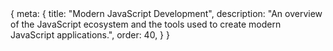 <route>
{
	meta: {
		title: "Modern JavaScript Development",
		description: "An overview of the JavaScript ecosystem and the tools used to create modern JavaScript applications.",
		order: 40,
	}
}
</route>

<Title :title="$route.meta.title" :description="$route.meta.description" />

In the previous articles, we've mostly focused on the JavaScript language. In this and the following article, we'll instead focus on the development of JavaScript applications using modern tools and libraries. This article aims to introduce you to the different concepts and tools used to build modern JavaScript applications — we could call this the JavaScript ecosystem.

> What exactly is the JavaScript ecosystem?

That's not an easy question to answer. The short answer is that it's the tools and libraries used to build JavaScript applications. It's also the development tools we use. To some extent, it's even the services we use — things like databases, authentication, deployment, hosting, etc. Everything's connected.

We're going to touch all of that, but more specifically, the topics I'm going to talk about are:

- Runtime environments
- Package management
- Module systems
- Bundlers
- Transpilers
- Web applications
- The *Jamstack*
- and other development tools

In the following chapters, I want to introduce you to many of the common-day tools and libraries used in JavaScript development so that you'll recognize the names and be able to understand what's going on when you encounter them in the future.

But, before we try to understand the *status quo*, I think it'll be helpful to look at how we got here.

## The transition to build tools

I want to quickly explain how JavaScript development transitioned to using build tools. It's not obvious why we would need build tools for JavaScript. After all, JavaScript was made for the web. You inline some JavaScript in a `<script>` tag within your HTML document or specify a `src` attribute on the script tag that points to a JavaScript file. That's it. The browser runs the code as soon as it's encountered; no compilation is required.

> What if we want to use libraries?

Well, we could download someone else's JavaScript file and load it with a `<script>` tag all the same. But admittedly, this is kind of a tedious process, especially if we have many libraries.

Other languages deal with this by having package managers — usually a command-line tool that can download and update packages (libraries). Python has pip, Java has Maven or Gradle, C# has NuGet, Rust has Cargo, and so and so forth.

But then again, these other languages have something that JavaScript traditionally didn't; support for **modules**. Modules allow you to import and export code from another file.

> So, what changed?

[Node.js](https://nodejs.org/en/), a JavaScript runtime built on Chrome's V8 JavaScript engine, meant that you can run JavaScript without a browser, just like any other language.

Along with Node.js came **npm**, the Node Package Manager. It didn't take long for npm to have tens of thousands of packages and now well over a million packages. But these packages were initially made for Node.js, not for the browser. Still, many of the libraries could be used in either environment.

::: c note Note
We'll talk more in-depth about these concepts and others in the following chapters, so don't be alarmed if you still don't know what any of these things are.
:::

> Now we have a package manager in JavaScript, problem solved, right?

Well, not really. We still have two problems.

- Some libraries can't be used in the browser because they use the node module system (CommonJS), which isn't valid JavaScript syntax in the browser.
- It's still tedious to get the library's code from the `node_modules` folder, where all the NPM packages are installed.

Introducing: **Bundlers**.

> [Browserify](https://browserify.org/) lets you `require('modules')` in the browser by bundling up all of your dependencies.

The idea is simple enough. You resolve all the imports and bundle them into a single file. Now you can use NPM packages in the browser (assuming they're otherwise browser compatible).

Now we have package management, and we can take advantage of the large library of packages already made for Node.js. We can easily update our dependencies and bundle them into a single file for our web page. But that does mean we have a build step. We need tools to develop our applications now. So, in for a penny, in for a pound.


## JavaScript runtimes

We mentioned Node.js, a JavaScript runtime, so let's take a step back and try to understand JavaScript runtimes.

:::: c info "What is a runtime environment?"

Most programming languages have some form of runtime system that provides an environment in which programs run.

::: c tag more

This environment may address a number of issues including the management of application memory, how the program accesses variables, mechanisms for passing parameters between procedures, interfacing with the operating system, and otherwise.

The compiler makes assumptions depending on the specific runtime system to generate correct code. Typically the runtime system will have some responsibility for setting up and managing the stack and heap, and may include features such as garbage collection, threads or other dynamic features built into the language.
:::
[Runtime system](https://en.wikipedia.org/wiki/Runtime_system)
::::

Here's how Node.js is introduced on their website:

> As an asynchronous event-driven JavaScript runtime, [Node.js](https://nodejs.org/en/about/) is designed to build scalable network applications. HTTP is a first-class citizen in Node.js, designed with streaming and low latency in mind. This makes Node.js well suited for the foundation of a web library or framework.

So basically, we can use JavaScript to write programs like other languages. But the feature set of Node.js makes it exceptionally suitable for server-side development or anything that deals with the web.

JavaScript is **the** language for the web, so it makes sense that it would also be used on the server-side of the equation. And that's exactly what Node is used commonly used for.

There are a lot of different web frameworks for Node.js. The most popular of them being [Express](https://expressjs.com/), but there are others like [Koa](https://koajs.com/), [Hapi](https://hapi.dev/), [Fastify](https://www.fastify.io/), and [NestJS](https://nestjs.com/).

Node isn't only used for web servers. Its asynchronous and event-based nature means that it's a pretty good solution for any real-time application, especially those dealing with the web since HTTP is a first-class citizen.

Node.js isn't the only game in town. [Deno](https://deno.land/) (Node backward) was created by the original developer of Node.js, Ryan Dahl.

> Deno is a simple, modern, and secure runtime for JavaScript and TypeScript that uses V8 and is built in Rust.
> - Secure by default. No file, network, or environment access, unless explicitly enabled.
> - Supports TypeScript out of the box.
> - Ships only a single executable file.
> - Has built-in utilities like a dependency inspector (`deno info`) and a code formatter (`deno fmt`).
> - Has a set of reviewed (audited) standard modules that are guaranteed to work with Deno: [deno.land/std](https://deno.land/std)

Deno tries to solve some of the problems of Node.js, namely security and how it handles dependencies. Node's popularity still trumps Deno's, but that said, Deno isn't necessarily trying to compete with Node — rather provide an alternative. Deno might be a better environment for utility scripts, more akin to Bash or Python.

## Package management

Let's talk about npm and some alternatives. First, what exactly is npm?

npm consists of three distinct components:

- The [website](https://www.npmjs.com/)
- The [CLI](https://docs.npmjs.com/cli/v7)
- The [registry](https://docs.npmjs.com/cli/v7/using-npm/registry)

We're only really interested in the CLI.

The two most important features of the `npm` CLI are firstly to function as a package manager, i.e., to literally install, update and publish packages. And secondly, to be a task runner, meaning running scripts or executables, usually from a package you've installed.

A project will have a `package.json` at its root, which will define the dependencies you're using and potentially scripts/tasks you use for your project. The `package.json` file will look slightly different if you're creating a library, rather than just consuming packages.

The default `package.json` looks like this:

```json
{
	"name": "my_package",
	"description": "",
	"version": "1.0.0",
	"scripts": {
		"test": "echo \"Error: no test specified\" && exit 1"
	},
	"repository": {
		"type": "git",
		"url": "https://github.com/monatheoctocat/my_package.git"
	},
	"keywords": [],
	"author": "",
	"license": "ISC",
	"bugs": {
		"url": "https://github.com/monatheoctocat/my_package/issues"
	},
	"homepage": "https://github.com/monatheoctocat/my_package"
}
```

But a more typical `package.json` for a project that only consumes packages might look more like this:

```json
{
	"name": "project-name",
	"version": "1.0.0",
	"scripts": {
		"dev": "vite",
		"build": "vite build",
		"serve": "vite preview"
	},
	"dependencies": {
		"vue": "^3.0.11",
		"vue-router": "^4.0.8"
	},
	"devDependencies": {
		"eslint": "^7.27.0",
		"vite": "^2.3.4",
	}
}
```

npm didn't always have a task runner built-in, so other tools existed (still do) to do that job, but these other tools have largely fallen out of favor.

A few names you may still come across are:

- [Grunt](https://gruntjs.com/): A task runner.
- [Gulp](https://gulpjs.com/): A toolkit to automate & enhance your workflow.
- [Bower](https://bower.io/): A package manager for the web.

But, as said, these have been replaced by built-in features in `npm` and by other tools like webpack and Rollup (which we will talk about soon in the [Bundlers](#bundlers) section).

Even though some of these tools are deprecated or on their way to be, npm still has competition. There are other package managers that use the npm registry, but offer additional features and altering implementations.

- [Yarn](https://yarnpkg.com/): A package manager that doubles down as project manager.
- [pnpm](https://pnpm.io/): Fast, disk space-efficient package manager.

Their feature sets are very close nowadays, as npm implemented most of the features that originated in Yarn. pnpm is the newest of the bunch and is focused on performance.

::: c note Note
Before you go crazy adding packages to your next project, check out a site called [Bundlephobia](https://bundlephobia.com/), where you can look up the size of a package. It's always a good idea to be informed about the impact of adding a dependency to your project.
:::

## Module systems

There's one feature we skipped in the [New ECMAScript Features](/new-es-features) article: Importing and exporting, i.e., modules. Before ES modules were introduced to the language, we couldn't import or export code in the browser. But as we saw, we can in Node.js, and we can take advantage of modules created for Node.js with bundlers.

::: c info Info
If you're interested in ES modules, the official, standardized module system in JavaScript, and how to import/export modules, check out: [MDN: Modules](https://developer.mozilla.org/en-US/docs/Web/JavaScript/Guide/Modules) and [MDN: Import](https://developer.mozilla.org/en-US/docs/Web/JavaScript/Reference/Statements/import).
:::

We already mentioned one module format, CommonJS. Note that I called CommonJS a *format*, because it's a definition. There are multiple different module definitions for JavaScript that are implemented by various module **loaders**. Some module loaders are built into tools like bundlers, some are stand-alone libraries.

The most notable module formats are
- CommonJS (`cjs/commonjs`): The original module format used in Node.js.
- Asynchronous Module Definition (`amd`): Based on CJS, but with support for asynchronous module loading.
- Universal Module Definition (`umd`): A universal format that's compatible with AMD and CJS.
- ES Modules (`esm/module`): JavaScript's native module format, also supported by Node.js.
- SystemJS modules (`system`): The native format for the Universal module loader (SystemJS) that supports CJS, AMD, and ESM.

Out of all of these, you really only need to recognize the CommonJS and ES modules syntax.

CommonJS uses the `require` keyword and a global `exports` object.

```js
// Requiring a module (npm package)
const package = require('module-name')
// or a local file
const circle = require('./circle.js');
// Using the imported module
console.log(`The area of a circle of radius 4 is ${circle.area(4)}`);

// Exporting individual values
// these can be anything, primitives, objects, functions, classes, etc.
module.exports.someValue = "Hello world!";
module.exports.anotherValue = [1, 2, 3];
// Can also use the shortcut
exports.someValue = "Hello world!";

// You can also assign an object directly
module.exports = { prop1: "Hello", anotherProp: "World" }
```

[Node.js CommonJS modules](https://nodejs.org/docs/latest/api/modules.html)

ES Modules, on the other hand, use the `import` and `export` syntax.

```js
import defaultExport from "module-name";
import { export1, export2 } from "module-name";

export function functionName(){...}
export const variable1;
export { name1, name2, …, nameN };

// Default exports
export default expression;
```
[MDN: Import](https://developer.mozilla.org/en-US/docs/Web/JavaScript/Reference/Statements/import) and [Export](https://developer.mozilla.org/en-US/docs/Web/JavaScript/Reference/Statements/export)

## Bundlers

We covered the basic idea of bundlers, but they can do so much more than just combine your modules into a single file. [Browserify](https://browserify.org/) really tries to solve the issue of using Node.js modules in the browser, but not much more beyond that.

Newer bundlers like webpack and Rollup can do a lot more via loaders or plugins. Let's use [webpack](https://webpack.js.org/) as an example of how a bundler typically works.

> At its core, webpack is a static module bundler for modern JavaScript applications. When webpack processes your application, it internally builds a dependency graph that maps every module your project needs and generates one or more bundles.

You use a configuration file to define how webpack should work. The key concepts are:
- Entry points
- Output (bundles)
- Loaders & Plugins

Let's start with entry points.

> An entry point indicates which module webpack should use to begin building out its internal dependency graph. webpack will figure out which other modules and libraries that entry point depends on (directly and indirectly).

You can define one or multiple entry points.

Output is exactly what it sounds like.

> The output property tells webpack where to emit the bundles it creates and how to name these files.

Loaders and plugins are similar concepts.

> Out of the box, webpack only understands JavaScript and JSON files. **Loaders** allow webpack to process other types of files and convert them into valid modules that can be consumed by your application and added to the dependency graph.

> While loaders are used to transform certain types of modules, **plugins** can be leveraged to perform a wider range of tasks like bundle optimization, asset management and injection of environment variables.

Simply put, loaders and plugins let you extend the functionality of webpack to support other file formats and to perform other tasks than just bundling.

A webpack config might look something like this:

```js
//installed via npm
const HtmlWebpackPlugin = require('html-webpack-plugin');

module.exports = {
	entry: './path/to/my/entry/file.js',
	output: {
		path: path.resolve(__dirname, 'dist'),
		filename: 'my-first-webpack.bundle.js',
	},
	// The module property defines rules for which file types it transforms
	// and a loader to use for those files
	module: {
		rules: [{ test: /\.txt$/, use: 'raw-loader' }],
	},
	// the html-webpack-plugin generates an HTML file for your application
	// by automatically injecting all your generated bundles
	plugins: [new HtmlWebpackPlugin({ template: './src/index.html' })],
};
```

[Webpack concepts](https://webpack.js.org/concepts/)

[Rollup](https://rollupjs.org/guide/en/) is very similar to webpack, except by default it only supports the ES module syntax.

> Rollup is a module bundler for JavaScript which compiles small pieces of code into something larger and more complex, such as a library or application. It uses the new standardized format for code modules included in the ES6 revision of JavaScript, instead of previous idiosyncratic solutions such as CommonJS and AMD.

But Rollup can support the CommonJS format via a plugin.

The other difference is that Rollup doesn't make a distinction between loaders and plugins. In Rollup, everything is a plugin.

Rollup also provides *tree-shaking* out of the box.

> Rollup statically analyzes the code you are importing, and will exclude anything that isn't actually used. This allows you to build on top of existing tools and modules without adding extra dependencies or bloating the size of your project.

You can also enable tree-shaking in webpack, but it requires you to define which files are safe to tree-shake, since the CommonJS format of imports cannot be statically analyzed the same way as ES modules.

Other bundlers also exist, like [Parcel](https://v2.parceljs.org/).

> Parcel supports many different languages and file types out of the box, from web technologies like HTML, CSS, and JavaScript, to assets like images, fonts, videos, and more.

Because Parcel requires zero or minimal configuration — and supports the most common file types and frameworks out of the box, it's easy to get started with.

There are also other tools, like [Snowpack](https://www.snowpack.dev/) and [Vite](https://vitejs.dev/) that can be classified as frontend build tools.

They're not exactly bundlers, but they do offer bundling for production as one of their features. Other features include:

- Taking advantage of the ES module format to enable development without bundling making the developer experience very fast
- Hot Module Replacement (HMR), i.e., loading changes made during development without refreshing the page/app.
- Support the most common asset types out of the box.

One more bundler worth mentioning is [esbuild](https://esbuild.github.io/). Bundlers are generally speaking fairly slow, mainly because they're all written in JavaScript. That's where esbuild is different, as it's made with [Go](https://golang.org/), and it's 10-100 times faster than other mainstream bundlers.

If esbuild is so fast, why not bundle everything with esbuild?

Vite answers this question perfectly:

> While esbuild is blazing fast and is already a very capable bundler for libraries, some of the important features needed for bundling applications are still work in progress - in particular code-splitting and CSS handling. For the time being, Rollup is more mature and flexible in these regards. That said, we won't rule out the possibility of using esbuild for production build when it stabilizes these features in the future.

## Transpilers and preprocessors

Now we know the basic principles of bundlers and that that we can extend the functionality of bundlers with plugins, but we haven't really talked about what kinds of plugins we could use.

One use-case would be importing assets we typically couldn't — for example, SVG, JSON, or Markdown files.

Another one is to use plugins that enable transpilation, meaning we can use another language and *transform* it back into a language the web understands. We can use bundler plugins to use preprocessors and transpilers for our code, not just for JavaScript but for any language we use, including CSS and HTML.

Let's look at the most common preprocessors and transpilers. Note that these tools typically exist as stand-alone but usually have plugins/loaders for bundlers. All of these tools have a common theme. They enable new features and new ways of writing the languages we use for the web while ultimately transforming the code we write back into plain JavaScript, CSS, or HTML.

For HTML we can use templating languages like [Pug](https://pugjs.org/api/getting-started.html) or [lit-html](https://lit.dev/). These generally allow us to embed JavaScript expressions into our HTML, and/or they have a syntax that's less verbose than the XML syntax of HTML.

For CSS we can use preprocessors like [SASS](https://sass-lang.com/), [LESS](https://lesscss.org/), or [PostCSS](https://postcss.org/). CSS preprocessors generally enable features like variables, nesting, modules, etc.

For JavaScript we can use transpilers like [Babel](https://babeljs.io/), or [TypeScript](https://www.typescriptlang.org/). Babel is especially common, as it lets us write JavaScript with modern features without having to worry about browser compatibility issues.

TypeScript has also taken the JavaScript world by storm.

> TypeScript builds on JavaScript by adding static type definitions. Types provide a way to describe the shape of an object, providing better documentation, and allowing TypeScript to validate that your code is working correctly.

TypeScript is a superset of JavaScript, which means that all valid JavaScript code is also TypeScript code. Most popular frameworks support TypeScript; TypeScript is actually the primary language for Angular.

We can also use plugins transform framework-specific formats, like [React](https://reactjs.org/)'s [JSX](https://reactjs.org/docs/introducing-jsx.html) or [Vue](https://v3.vuejs.org/)'s [SFC](https://v3.vuejs.org/guide/single-file-component.html#single-file-components) to JavaScript.

## Web applications

With these new tools at our disposal, web development is starting to look a lot more like traditional software development. We're no longer just creating static web pages; we're *building* web **applications**.

This is a trend that's been ongoing since the days when AJAX was first introduced. With AJAX, content is loaded dynamically. We can take this concept even further, where entire pages are loaded dynamically. This idea is called a [single-page application (SPA)](https://developer.mozilla.org/en-US/docs/Glossary/SPA).

### Single-page applications

A SPA is a web app implementation that loads only a single page, and subsequent pages are loaded dynamically. This means that the "routing" is handled by JavaScript. This more dynamic experience enables faster transitions that make the website feel more like a native app.

Since SPAs run entirely on the client-side, they're typically used in a serverless environment. The web app is served as static files, and all server-side operations are handled by microservices. We'll talk about this kind of architecture in the chapter about [the Jamstack](#the-jamstack).

SPAs are generally build using frontend frameworks like [React](https://reactjs.org/), [Angular](https://angular.io/), or [Vue](https://v3.vuejs.org).

### Search Engine Optimization (SEO)

One of the major downsides of SPAs is that routing is handled by JavaScript, which makes it harder for search engines to crawl the website.

One strategy to improve SEO is to pre-render the pages (in Node.js, for example) and generate static HTML pages with all the content. This way, crawlers can see all the static content. The downside of this strategy is that you're creating a double payload, the SPA, and the pre-rendered static pages.

### Progressive Web Apps

A SPA is still a web page; they're opened and viewed in the browser like any other page. There's another design pattern — a set of tools that allows us to create more native-like experiences with web apps.

[Progressive Web Apps (PWAs)](https://developer.mozilla.org/en-US/docs/Web/Progressive_web_apps) are web apps that use emerging web browser APIs and features along with traditional progressive enhancement strategy to bring a native app-like user experience to cross-platform web applications.

PWAs allow us to "install" web pages as if they were real applications, both on mobile and desktop environments. The idea is that we define a manifest JSON file that allows us to configure how our app appears to the user and ensures that the web app is installable. The manifest file describes the app's name, the start URL, icons, and all of the other details necessary to transform the website into an app-like format.

We can also use service workers to make a cached version of our web application work even when the user's device is offline. Other new browser-APIs also help us create more native-like experiences, including access to device sensors and notification APIs.

[web.dev: Progressive Web Apps](https://web.dev/progressive-web-apps/)

## The Jamstack

Earlier, we alluded to the ***Jamstack***, so what exactly is the Jamstack?

You may have heard of the MERN or MEAN stack, which stood for [MongoDB](https://www.mongodb.com/), [Express](https://expressjs.com/), [React](https://reactjs.org/), and [Node](https://nodejs.org/en/). This is a technology stack based entirely on JavaScript. MEAN is the same stack, just React replaced with [Angular](https://angular.io/). Jamstack, on the other hand, doesn't advocate for any specific technology; instead, Jamstack stands for JavaScript, APIs, and Markup.

The core principles of the Jamstack are to
- Create static pages — preferably through pre-rendering at the build phase
- Decouple the markup from the APIs by utilizing services rather than a server-based solution.

There are many platform-as-a-service providers that make it easy to deploy and host modern web apps, for example [Netlify](https://www.netlify.com/) and [Vercel](https://vercel.com/).

It should be noted that this isn't the only architecture for JavaScript applications, nor is it the best one for every scenario. It's just one that enables fast development.

If you're interested in learning more about the why and how of Jamstack, check out:

[Netlify: Jamstack](https://www.netlify.com/jamstack/)
[Jamstack.org: What is Jamstack](https://jamstack.org/what-is-jamstack/)

## Other development tools

Build tools aren't the only area where JavaScript application development has advanced. Let's take a quick look at two more areas where JavaScript has become comparable to other languages.

### Testing frameworks

Practically every language has some kind of support for testing frameworks, and JavaScript is no different. There are unit testing frameworks like [Jest](https://jestjs.io/), [Mocha](https://mochajs.org/), or [Jasmine](https://jasmine.github.io/).

There are also End-to-End (E2E) testing frameworks, like [Cypress](https://www.cypress.io/), and API mocking libraries like [Mirage](https://miragejs.com/) or [Mock Service Worker](https://mswjs.io/).

### IDE Integrations

The most popular IDEs for JavaScript development, such as [Microsoft's Visual Studio Code](https://code.visualstudio.com/) [JetBrain's WebStorm](https://www.jetbrains.com/webstorm/), have built-in support or support plugins for linting, formatting, language services, and debugging. Projects can also include linting and formatting tools as development dependencies.

The most popular linter for JavaScript is [ESLint](https://eslint.org/).

> ESLint statically analyzes your code to quickly find problems. ESLint is built into most text editors, and you can run ESLint as part of your continuous integration pipeline.

The most popular formatter is [Prettier](https://prettier.io/), an opinionated code formatter that supports many languages.

If we put all of this together, it's plain to see how much JavaScript development has changed since the days of writing a little bit of code inlined in your HTML file to enable small dynamic features. For better or worse, we have everything you'd expect from a "real" programming language:

- Modules and package management
- Compilation (transpilation) and build tools
- Support for building native-like experiences
- Frontend and testing frameworks
- IDE support with language services, linting, and formatting
- Even debugging

In a workflow like this, you'd be hard-pressed to find a difference between a compiled language and JavaScript.
